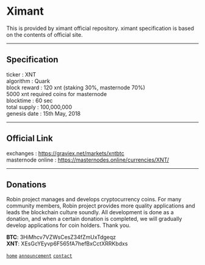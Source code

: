 # Ximant
  
This is provided by ximant official repository. ximant specification is based on the contents of official site.
  
***
## Specification  
  
ticker : XNT  
algorithm	: Quark  
block reward : 120 xnt (staking 30%, masternode 70%)  
5000 xnt required coins for masternode  
blocktime : 60 sec  
total supply : 100,000,000  
genesis date	: 15th May, 2018  
  
***
## Official Link  
  
exchanges : https://graviex.net/markets/xntbtc  
masternode online : https://masternodes.online/currencies/XNT/  
  
***
## Donations 
  
Robin project manages and develops cryptocurrency coins. For many community members, Robin project provides more quality applications and leads the blockchain culture soundly. All development is done as a donation, and when a certain donation is completed, we will gradually develop applications for coin holders. Thank you.  
  
**BTC**: 3HiMhcv7VZWsCesZ34fZmUxTdgeqz    
**XNT**: XEsGcYEyvp6F565fA7hefBxCctXRRKbdxs  
  
[`home`](https://github.com/robinadaptor)  [`announcement`](https://github.com/robinadaptor/announcement)  [`contact`](https://github.com/robinadaptor/POS-helper)